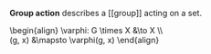 **Group action** describes a [[group]] acting on a set.

\begin{align}
\varphi: G \times X &\to X \\\\\
(g, x) &\mapsto \varphi(g, x)
\end{align}